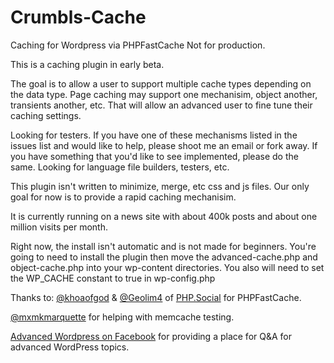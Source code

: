# Crumbls-Cache
Caching for Wordpress via PHPFastCache
Not for production.

This is a caching plugin in early beta.  

The goal is to allow a user to support multiple cache types depending on the data type.  Page caching may support one mechanisim, object another, transients another, etc.  That will allow an advanced user to fine tune their caching settings.

Looking for testers.  If you have one of these mechanisms listed in the issues list and would like to help, please shoot me an email or fork away.    If you have something that you'd like to see implemented, please do the same.   Looking for language file builders, testers, etc.

This plugin isn't written to minimize, merge, etc css and js files.  Our only goal for now is to provide a rapid caching mechanisim.

It is currently running on a news site with about 400k posts and about one million visits per month.

Right now, the install isn't automatic and is not made for beginners.  You're going to need to install the plugin then move the advanced-cache.php and object-cache.php into your wp-content directories.  You also will need to set the WP_CACHE constant to true in wp-config.php

Thanks to:
[@khoaofgod](https://github.com/khoaofgod) & [@Geolim4](https://github.com/Geolim4) of [PHP.Social](https://github.com/PHPSocialNetwork) for PHPFastCache.

[@mxmkmarquette](https://github.com/mxmkmarquette/) for helping with memcache testing.

[Advanced Wordpress on Facebook](https://www.facebook.com/groups/advancedwp/) for providing a place for Q&A for advanced WordPress topics.
